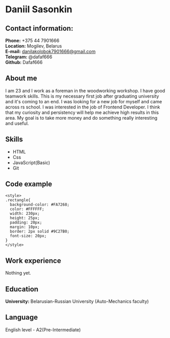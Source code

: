 # **Daniil Sasonkin**
## **Contact information:**
**Phone:** +375 44 7901666  
**Location:** Mogilev, Belarus  
**E-mail:** danilakolobok7901666@gmail.com  
**Telegram:** @dafaf666  
**Github:** Dafaf666  
## **About me**
I am 23 and  I work as a foreman in the woodworking workshop. I have good teamwork skills. This is my necessary first job after graduating university and it's coming to an end. I was looking for a new job for myself and came across rs school. I was interested in the job of Frontend Developer. I think that my curiosity and persistency will help me achieve high results in this area. My goal is to take more money and do something really interesting and useful.
## **Skills**
* HTML  
* Css  
* JavaScript(Basic)  
* Git  
## **Code example**
```<div class="rectangle"> </div>
<style>
.rectangle{
  background-color: #FA7268;
  color: #FFFFFF;
  width: 230px;
  height: 25px;
  padding: 20px;
  margin: 10px;
  border: 2px solid #9C27B0;
  font-size: 20px;
}
</style>
```
## **Work experience**
Nothing yet.  
## **Education**
**University:**
Belarusian-Russian University (Auto-Mechanics faculty)
## **Language**
English level - A2(Pre-Intermediate)




